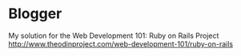 # Blogger

My solution for the Web Development 101: Ruby on Rails Project http://www.theodinproject.com/web-development-101/ruby-on-rails